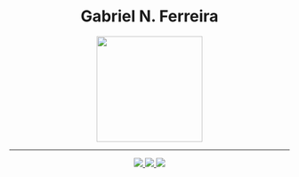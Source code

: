 <div class="title" align="center">
    <h1>Gabriel N. Ferreira</h1>
</div>
<div class="stats" align="center">
    <img src="https://apii-github.vercel.app/api/ogabriell" height="190">
    <hr>
</div>
<div class="icons" align="center">
    <a href="https://steamcommunity.com/id/ogabriell" >
        <img src="https://img.shields.io/badge/Steam-2a475e?style=for-the-badge&logo=steam&logoColor=white">
    </a>
    <a href="https://www.linkedin.com/in/ogabriell/">
        <img src="https://img.shields.io/badge/LinkedIn-0077B5?style=for-the-badge&logo=linkedin&logoColor=white">
    </a>
    <a href="https://ogabriell.com">
        <img src="https://img.shields.io/badge/website-000000?style=for-the-badge&logo=About.me&logoColor=white">
    </a>
</div>